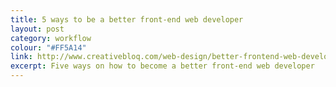 ```yaml
---
title: 5 ways to be a better front-end web developer
layout: post
category: workflow
colour: "#FF5A14"
link: http://www.creativebloq.com/web-design/better-frontend-web-developer-81412739
excerpt: Five ways on how to become a better front-end web developer
---
```

